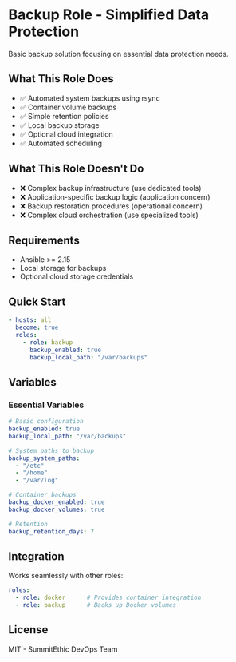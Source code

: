 # Backup Role - Simplified Data Protection

Basic backup solution focusing on essential data protection needs.

## What This Role Does

- ✅ Automated system backups using rsync
- ✅ Container volume backups
- ✅ Simple retention policies
- ✅ Local backup storage
- ✅ Optional cloud integration
- ✅ Automated scheduling

## What This Role Doesn't Do

- ❌ Complex backup infrastructure (use dedicated tools)
- ❌ Application-specific backup logic (application concern)
- ❌ Backup restoration procedures (operational concern)
- ❌ Complex cloud orchestration (use specialized tools)

## Requirements

- Ansible >= 2.15
- Local storage for backups
- Optional cloud storage credentials

## Quick Start

```yaml
- hosts: all
  become: true
  roles:
    - role: backup
      backup_enabled: true
      backup_local_path: "/var/backups"
```

## Variables

### Essential Variables

```yaml
# Basic configuration
backup_enabled: true
backup_local_path: "/var/backups"

# System paths to backup
backup_system_paths:
  - "/etc"
  - "/home"
  - "/var/log"

# Container backups
backup_docker_enabled: true
backup_docker_volumes: true

# Retention
backup_retention_days: 7
```

## Integration

Works seamlessly with other roles:

```yaml
roles:
  - role: docker      # Provides container integration
  - role: backup      # Backs up Docker volumes
```

## License

MIT - SummitEthic DevOps Team
